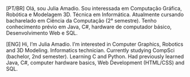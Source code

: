 [PT/BR]
Olá, sou Julia Amadio. Sou interessada em Computação Gráfica, Robótica e Modelagem 3D.
Técnica em Informática. Atualmente cursando bacharelado em Ciência da Computação (2° semestre). Tenho conhecimento prévio em Java, C#, hardware de computador básico, Desenvolvimento Web e SQL.

[ENG]
Hi, I’m Julia Amadio. I’m interested in Computer Graphics, Robotics and 3D Modeling.
Informatics technician. Currently studying CompSci (bachelor, 2nd semester). Learning C and Python. Had previously learned Java, C#, computer hardware basics, Web Development (HTML/CSS) and SQL. 


<!---
Julia-Amadio/Julia-Amadio is a ✨ special ✨ repository because its `README.md` (this file) appears on your GitHub profile.
You can click the Preview link to take a look at your changes.
--->
